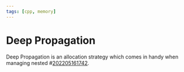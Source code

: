 ```yaml
---
tags: [cpp, memory]
---
```


# Deep Propagation

Deep Propagation is an allocation strategy which comes in handy when managing
nested #[202205161742](202205161742.md).
